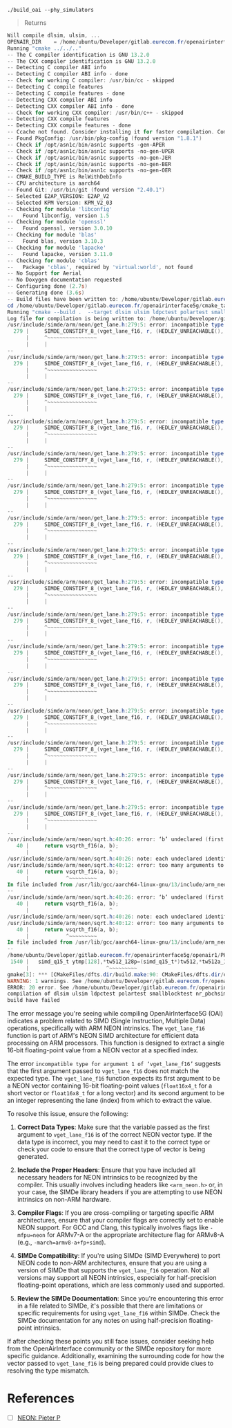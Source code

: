 


```
./build_oai --phy_simulators
```
> Returns
```powershell
Will compile dlsim, ulsim, ...
OPENAIR_DIR    = /home/ubuntu/Developer/gitlab.eurecom.fr/openairinterface5g
Running "cmake ../../.."
-- The C compiler identification is GNU 13.2.0
-- The CXX compiler identification is GNU 13.2.0
-- Detecting C compiler ABI info
-- Detecting C compiler ABI info - done
-- Check for working C compiler: /usr/bin/cc - skipped
-- Detecting C compile features
-- Detecting C compile features - done
-- Detecting CXX compiler ABI info
-- Detecting CXX compiler ABI info - done
-- Check for working CXX compiler: /usr/bin/c++ - skipped
-- Detecting CXX compile features
-- Detecting CXX compile features - done
-- Ccache not found. Consider installing it for faster compilation. Command: sudo apt/dnf install ccache
-- Found PkgConfig: /usr/bin/pkg-config (found version "1.8.1") 
-- Check if /opt/asn1c/bin/asn1c supports -gen-APER
-- Check if /opt/asn1c/bin/asn1c supports -no-gen-UPER
-- Check if /opt/asn1c/bin/asn1c supports -no-gen-JER
-- Check if /opt/asn1c/bin/asn1c supports -no-gen-BER
-- Check if /opt/asn1c/bin/asn1c supports -no-gen-OER
-- CMAKE_BUILD_TYPE is RelWithDebInfo
-- CPU architecture is aarch64
-- Found Git: /usr/bin/git (found version "2.40.1") 
-- Selected E2AP_VERSION: E2AP_V2
-- Selected KPM Version: KPM_V2_03
-- Checking for module 'libconfig'
--   Found libconfig, version 1.5
-- Checking for module 'openssl'
--   Found openssl, version 3.0.10
-- Checking for module 'blas'
--   Found blas, version 3.10.3
-- Checking for module 'lapacke'
--   Found lapacke, version 3.11.0
-- Checking for module 'cblas'
--   Package 'cblas', required by 'virtual:world', not found
-- No Support for Aerial
-- No Doxygen documentation requested
-- Configuring done (2.7s)
-- Generating done (3.6s)
-- Build files have been written to: /home/ubuntu/Developer/gitlab.eurecom.fr/openairinterface5g/cmake_targets/ran_build/build
cd /home/ubuntu/Developer/gitlab.eurecom.fr/openairinterface5g/cmake_targets/ran_build/build
Running "cmake --build .  --target dlsim ulsim ldpctest polartest smallblocktest nr_pbchsim nr_dlschsim nr_ulschsim nr_dlsim nr_ulsim nr_pucchsim nr_prachsim params_libconfig coding rfsimulator dfts -- -j4" 
Log file for compilation is being written to: /home/ubuntu/Developer/gitlab.eurecom.fr/openairinterface5g/cmake_targets/log/all.txt
/usr/include/simde/arm/neon/get_lane.h:279:5: error: incompatible type for argument 1 of ‘vget_lane_f16’
  279 |     SIMDE_CONSTIFY_8_(vget_lane_f16, r, (HEDLEY_UNREACHABLE(), SIMDE_FLOAT16_VALUE(0.0)), lane, v);
      |     ^~~~~~~~~~~~~~~~~
      |     |
--
/usr/include/simde/arm/neon/get_lane.h:279:5: error: incompatible type for argument 1 of ‘vget_lane_f16’
  279 |     SIMDE_CONSTIFY_8_(vget_lane_f16, r, (HEDLEY_UNREACHABLE(), SIMDE_FLOAT16_VALUE(0.0)), lane, v);
      |     ^~~~~~~~~~~~~~~~~
      |     |
--
/usr/include/simde/arm/neon/get_lane.h:279:5: error: incompatible type for argument 1 of ‘vget_lane_f16’
  279 |     SIMDE_CONSTIFY_8_(vget_lane_f16, r, (HEDLEY_UNREACHABLE(), SIMDE_FLOAT16_VALUE(0.0)), lane, v);
      |     ^~~~~~~~~~~~~~~~~
      |     |
--
/usr/include/simde/arm/neon/get_lane.h:279:5: error: incompatible type for argument 1 of ‘vget_lane_f16’
  279 |     SIMDE_CONSTIFY_8_(vget_lane_f16, r, (HEDLEY_UNREACHABLE(), SIMDE_FLOAT16_VALUE(0.0)), lane, v);
      |     ^~~~~~~~~~~~~~~~~
      |     |
--
/usr/include/simde/arm/neon/get_lane.h:279:5: error: incompatible type for argument 1 of ‘vget_lane_f16’
  279 |     SIMDE_CONSTIFY_8_(vget_lane_f16, r, (HEDLEY_UNREACHABLE(), SIMDE_FLOAT16_VALUE(0.0)), lane, v);
      |     ^~~~~~~~~~~~~~~~~
      |     |
--
/usr/include/simde/arm/neon/get_lane.h:279:5: error: incompatible type for argument 1 of ‘vget_lane_f16’
  279 |     SIMDE_CONSTIFY_8_(vget_lane_f16, r, (HEDLEY_UNREACHABLE(), SIMDE_FLOAT16_VALUE(0.0)), lane, v);
      |     ^~~~~~~~~~~~~~~~~
      |     |
--
/usr/include/simde/arm/neon/get_lane.h:279:5: error: incompatible type for argument 1 of ‘vget_lane_f16’
  279 |     SIMDE_CONSTIFY_8_(vget_lane_f16, r, (HEDLEY_UNREACHABLE(), SIMDE_FLOAT16_VALUE(0.0)), lane, v);
      |     ^~~~~~~~~~~~~~~~~
      |     |
--
/usr/include/simde/arm/neon/get_lane.h:279:5: error: incompatible type for argument 1 of ‘vget_lane_f16’
  279 |     SIMDE_CONSTIFY_8_(vget_lane_f16, r, (HEDLEY_UNREACHABLE(), SIMDE_FLOAT16_VALUE(0.0)), lane, v);
      |     ^~~~~~~~~~~~~~~~~
      |     |
--
/usr/include/simde/arm/neon/get_lane.h:279:5: error: incompatible type for argument 1 of ‘vget_lane_f16’
  279 |     SIMDE_CONSTIFY_8_(vget_lane_f16, r, (HEDLEY_UNREACHABLE(), SIMDE_FLOAT16_VALUE(0.0)), lane, v);
      |     ^~~~~~~~~~~~~~~~~
      |     |
--
/usr/include/simde/arm/neon/get_lane.h:279:5: error: incompatible type for argument 1 of ‘vget_lane_f16’
  279 |     SIMDE_CONSTIFY_8_(vget_lane_f16, r, (HEDLEY_UNREACHABLE(), SIMDE_FLOAT16_VALUE(0.0)), lane, v);
      |     ^~~~~~~~~~~~~~~~~
      |     |
--
/usr/include/simde/arm/neon/get_lane.h:279:5: error: incompatible type for argument 1 of ‘vget_lane_f16’
  279 |     SIMDE_CONSTIFY_8_(vget_lane_f16, r, (HEDLEY_UNREACHABLE(), SIMDE_FLOAT16_VALUE(0.0)), lane, v);
      |     ^~~~~~~~~~~~~~~~~
      |     |
--
/usr/include/simde/arm/neon/get_lane.h:279:5: error: incompatible type for argument 1 of ‘vget_lane_f16’
  279 |     SIMDE_CONSTIFY_8_(vget_lane_f16, r, (HEDLEY_UNREACHABLE(), SIMDE_FLOAT16_VALUE(0.0)), lane, v);
      |     ^~~~~~~~~~~~~~~~~
      |     |
--
/usr/include/simde/arm/neon/get_lane.h:279:5: error: incompatible type for argument 1 of ‘vget_lane_f16’
  279 |     SIMDE_CONSTIFY_8_(vget_lane_f16, r, (HEDLEY_UNREACHABLE(), SIMDE_FLOAT16_VALUE(0.0)), lane, v);
      |     ^~~~~~~~~~~~~~~~~
      |     |
--
/usr/include/simde/arm/neon/get_lane.h:279:5: error: incompatible type for argument 1 of ‘vget_lane_f16’
  279 |     SIMDE_CONSTIFY_8_(vget_lane_f16, r, (HEDLEY_UNREACHABLE(), SIMDE_FLOAT16_VALUE(0.0)), lane, v);
      |     ^~~~~~~~~~~~~~~~~
      |     |
--
/usr/include/simde/arm/neon/get_lane.h:279:5: error: incompatible type for argument 1 of ‘vget_lane_f16’
  279 |     SIMDE_CONSTIFY_8_(vget_lane_f16, r, (HEDLEY_UNREACHABLE(), SIMDE_FLOAT16_VALUE(0.0)), lane, v);
      |     ^~~~~~~~~~~~~~~~~
      |     |
--
/usr/include/simde/arm/neon/get_lane.h:279:5: error: incompatible type for argument 1 of ‘vget_lane_f16’
  279 |     SIMDE_CONSTIFY_8_(vget_lane_f16, r, (HEDLEY_UNREACHABLE(), SIMDE_FLOAT16_VALUE(0.0)), lane, v);
      |     ^~~~~~~~~~~~~~~~~
      |     |
--
/usr/include/simde/arm/neon/sqrt.h:40:26: error: ‘b’ undeclared (first use in this function)
   40 |     return vsqrth_f16(a, b);
      |                          ^
/usr/include/simde/arm/neon/sqrt.h:40:26: note: each undeclared identifier is reported only once for each function it appears in
/usr/include/simde/arm/neon/sqrt.h:40:12: error: too many arguments to function ‘vsqrth_f16’
   40 |     return vsqrth_f16(a, b);
      |            ^~~~~~~~~~
In file included from /usr/lib/gcc/aarch64-linux-gnu/13/include/arm_neon.h:25590:
--
/usr/include/simde/arm/neon/sqrt.h:40:26: error: ‘b’ undeclared (first use in this function)
   40 |     return vsqrth_f16(a, b);
      |                          ^
/usr/include/simde/arm/neon/sqrt.h:40:26: note: each undeclared identifier is reported only once for each function it appears in
/usr/include/simde/arm/neon/sqrt.h:40:12: error: too many arguments to function ‘vsqrth_f16’
   40 |     return vsqrth_f16(a, b);
      |            ^~~~~~~~~~
In file included from /usr/lib/gcc/aarch64-linux-gnu/13/include/arm_neon.h:25590:
--
/home/ubuntu/Developer/gitlab.eurecom.fr/openairinterface5g/openair1/PHY/TOOLS/oai_dfts_neon.c:1540:25: warning: unused variable ‘tw512_128p’ [-Wunused-variable]
 1540 |   simd_q15_t ytmp[128],*tw512_128p=(simd_q15_t*)tw512,*tw512a_128p=(simd_q15_t *)tw512a,*tw512b_128p=(simd_q15_t *)tw512b,*y128=(simd_q15_t *)y,*y128p=(simd_q15_t *)y;
      |                         ^~~~~~~~~~
gmake[3]: *** [CMakeFiles/dfts.dir/build.make:90: CMakeFiles/dfts.dir/openair1/PHY/TOOLS/oai_dfts_neon.c.o] Error 1
WARNING: 1 warnings. See /home/ubuntu/Developer/gitlab.eurecom.fr/openairinterface5g/cmake_targets/log/all.txt
ERROR: 20 error. See /home/ubuntu/Developer/gitlab.eurecom.fr/openairinterface5g/cmake_targets/log/all.txt
compilation of dlsim ulsim ldpctest polartest smallblocktest nr_pbchsim nr_dlschsim nr_ulschsim nr_dlsim nr_ulsim nr_pucchsim nr_prachsim params_libconfig coding rfsimulator dfts failed
build have failed
```

The error message you're seeing while compiling OpenAirInterface5G (OAI) indicates a problem related to SIMD (Single Instruction, Multiple Data) operations, specifically with ARM NEON intrinsics. The `vget_lane_f16` function is part of ARM's NEON SIMD architecture for efficient data processing on ARM processors. This function is designed to extract a single 16-bit floating-point value from a NEON vector at a specified index.

The error `incompatible type for argument 1 of ‘vget_lane_f16’` suggests that the first argument passed to `vget_lane_f16` does not match the expected type. The `vget_lane_f16` function expects its first argument to be a NEON vector containing 16-bit floating-point values (`float16x4_t` for a short vector or `float16x8_t` for a long vector) and its second argument to be an integer representing the lane (index) from which to extract the value.

To resolve this issue, ensure the following:

1. **Correct Data Types**: Make sure that the variable passed as the first argument to `vget_lane_f16` is of the correct NEON vector type. If the data type is incorrect, you may need to cast it to the correct type or check your code to ensure that the correct type of vector is being generated.

2. **Include the Proper Headers**: Ensure that you have included all necessary headers for NEON intrinsics to be recognized by the compiler. This usually involves including headers like `<arm_neon.h>` or, in your case, the SIMDe library headers if you are attempting to use NEON intrinsics on non-ARM hardware.

3. **Compiler Flags**: If you are cross-compiling or targeting specific ARM architectures, ensure that your compiler flags are correctly set to enable NEON support. For GCC and Clang, this typically involves flags like `-mfpu=neon` for ARMv7-A or the appropriate architecture flag for ARMv8-A (e.g., `-march=armv8-a+fp+simd`).

4. **SIMDe Compatibility**: If you're using SIMDe (SIMD Everywhere) to port NEON code to non-ARM architectures, ensure that you are using a version of SIMDe that supports the `vget_lane_f16` operation. Not all versions may support all NEON intrinsics, especially for half-precision floating-point operations, which are less commonly used and supported.

5. **Review the SIMDe Documentation**: Since you're encountering this error in a file related to SIMDe, it's possible that there are limitations or specific requirements for using `vget_lane_f16` within SIMDe. Check the SIMDe documentation for any notes on using half-precision floating-point intrinsics.

If after checking these points you still face issues, consider seeking help from the OpenAirInterface community or the SIMDe repository for more specific guidance. Additionally, examining the surrounding code for how the vector passed to `vget_lane_f16` is being prepared could provide clues to resolving the type mismatch.

# References

- [ ] [NEON: Pieter P](https://tttapa.github.io/Pages/Raspberry-Pi/NEON/)
